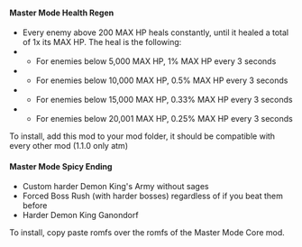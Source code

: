#### Master Mode Health Regen

- Every enemy above 200 MAX HP heals constantly, until it healed a total of 1x its MAX HP. The heal is the following:
- - For enemies below 5,000 MAX HP, 1% MAX HP every 3 seconds
- - For enemies below 10,000 MAX HP, 0.5% MAX HP every 3 seconds
- - For enemies below 15,000 MAX HP, 0.33% MAX HP every 3 seconds
- - For enemies below 20,001 MAX HP, 0.25% MAX HP every 3 seconds

To install, add this mod to your mod folder, it should be compatible with every other mod (1.1.0 only atm)

#### Master Mode Spicy Ending

- Custom harder Demon King's Army without sages
- Forced Boss Rush (with harder bosses) regardless of if you beat them before
- Harder Demon King Ganondorf

To install, copy paste romfs over the romfs of the Master Mode Core mod.